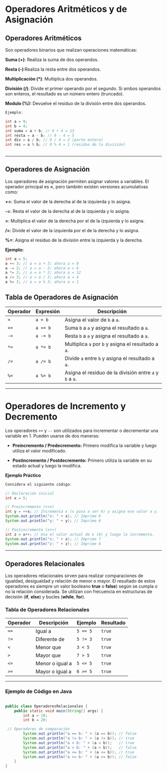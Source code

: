 # Operadores Aritméticos y de Asignación 

## Operadores Aritméticos

Son operadores binarios que realizan operaciones matemáticas:
    
**Suma (+)**: Realiza la suma de dos operandos.

**Resta (-)**:Realiza la resta entre dos operandos. 

**Multiplicación (*)**: Multiplica dos operandos.

**División (/)**: Divide el primer operando por el segundo. Si ambos operandos son enteros, el resultado es un número entero (truncado).

**Modulo (%):** Devuelve el residuo de la división entre dos operandos.
    
```java
Ejemplo:

int a = 9;
int b = 4;
int suma = a + b; // 9 + 4 = 13
int resta = a - b; // 9 - 4 = 5
int div = a / b; // 9 / 4 = 2 (parte entera)
int res = a % b; // 9 % 4 = 1 (residuo de la división)
  
```

---

## Operadores de Asignación

Los operadores de asignación permiten asignar valores a variables. El operador principal es **=**, pero también existen versiones acumulativas como:

**+=**: Suma el valor de la derecha al de la izquierda y lo asigna.

**-=**: Resta el valor de la derecha al de la izquierda y lo asigna.

**=**: Multiplica el valor de la derecha por el de la izquierda y lo asigna.

**/=**: Divide el valor de la izquierda por el de la derecha y lo asigna.

**%=**: Asigna el residuo de la división entre la izquierda y la derecha.

**Ejemplo:**

```java
int a = 5;
a += 3; // a = a + 3; ahora a = 8
a -= 2; // a = a - 2; ahora a = 6
a *= 2; // a = a * 2; ahora a = 12
a /= 3; // a = a / 3; ahora a = 4
a %= 3; // a = a % 3; ahora a = 1
```


## Tabla de Operadores de Asignación


| Operador | Expresión | Descripción |
|----------|-----------|-------------|
| `=`  | `a = b`  | Asigna el valor de `b` a `a`. |
| `+=` | `a += b` | Suma `b` a `a` y asigna el resultado a `a`. |
| `-=` | `a -= b` | Resta `b` a `a` y asigna el resultado a `a`. |
| `*=` | `a *= b` | Multiplica `a` por `b` y asigna el resultado a `a`. |
| `/=` | `a /= b` | Divide `a` entre `b` y asigna el resultado a `a`. |
| `%=` | `a %= b` | Asigna el residuo de la división entre `a` y `b` a `a`. |

---

# Operadores de Incremento y Decremento 

Los operadores `++` y `--` son utilizados para incrementar o decrementar una variable en 1. Pueden usarse de dos maneras:


- **Preincremento / Predecremento:** Primero modifica la variable y luego utiliza el valor modificado.

- **Postincremento / Postdecremento:** Primero utiliza la variable en su estado actual y luego la modifica.


**Ejemplo Práctico**

```java
Considera el siguiente código:

// Declaración inicial
int x = 5;

// Preincremento (++x)
int y = ++x; // Incrementa x (x pasa a ser 6) y asigna ese valor a y.
System.out.println("x: " + x); // Imprime 6
System.out.println("y: " + y); // Imprime 6

// Postincremento (x++)
int z = x++; // Usa el valor actual de x (6) y luego lo incrementa.
System.out.println("x: " + x); // Imprime 7
System.out.println("z: " + z); // Imprime 6
```

---

## Operadores Relacionales 

Los operadores relacionales sirven para realizar comparaciones de igualdad, desigualdad y relación de menor o mayor. El resultado de estos operadores es siempre un valor booleano **true** o **false**) según se cumpla o no la relación considerada. Se utilizan con frecuencia en estructuras de decisión (**if**, **else**) y bucles (**while**, **for**).

### Tabla de Operadores Relacionales

| Operador | Descripción       | Ejemplo      | Resultado |
|----------|------------------|-------------|-----------|
| `==`     | Igual a          | `5 == 5`    | `true`    |
| `!=`     | Diferente de     | `5 != 3`    | `true`    |
| `<`      | Menor que        | `3 < 5`     | `true`    |
| `>`      | Mayor que        | `7 > 5`     | `true`    |
| `<=`     | Menor o igual a  | `5 <= 5`    | `true`    |
| `>=`     | Mayor o igual a  | `6 >= 5`    | `true`    |


----

### Ejemplo de Código en Java

```java

public class OperadoresRelacionales {
    public static void main(String[] args) {
        int a = 10;
        int b = 20;

 // Operadores de comparación
        System.out.println("a == b: " + (a == b)); // false
        System.out.println("a != b: " + (a != b)); // true
        System.out.println("a < b: " + (a < b));   // true
        System.out.println("a > b: " + (a > b));   // false
        System.out.println("a <= b: " + (a <= b)); // true
        System.out.println("a >= b: " + (a >= b)); // false
    }
}
```

   

